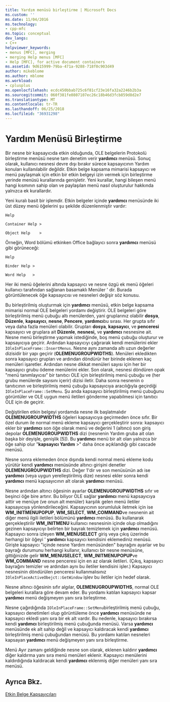 ```yaml
---
title: Yardım menüsü birleştirme | Microsoft Docs
ms.custom: ''
ms.date: 11/04/2016
ms.technology:
- cpp-mfc
ms.topic: conceptual
dev_langs:
- C++
helpviewer_keywords:
- menus [MFC], merging
- merging Help menus [MFC]
- Help [MFC], for active document containers
ms.assetid: 9d615999-79ba-471a-9288-718f0c903d49
author: mikeblome
ms.author: mblome
ms.workload:
- cplusplus
ms.openlocfilehash: ecdc450bbab725c6f81cf23e16fa32a2246b2b3a
ms.sourcegitcommit: 060f381fe0807107ec26c18b46d3fcb859d8d2e7
ms.translationtype: MT
ms.contentlocale: tr-TR
ms.lasthandoff: 06/25/2018
ms.locfileid: "36931298"
---
```

# <a name="help-menu-merging"></a>Yardım Menüsü Birleştirme
Bir nesne bir kapsayıcıda etkin olduğunda, OLE belgelerin Protokolü birleştirme menüsü nesne tam denetim verir **yardımcı** menüsü. Sonuç olarak, kullanıcı nesnesi devre dışı bırakır sürece kapsayıcının Yardım konuları kullanılabilir değildir. Etkin belge kapsama mimarisi kapsayıcı ve menü paylaşmak için etkin bir etkin belgeyi izin vermek için birleştirme yerinde menüsü kurallarında genişletir. Yeni kurallar, hangi bileşen menü hangi kısmının sahip olan ve paylaşılan menü nasıl oluşturulur hakkında yalnızca ek kurallardır.  
  
 Yeni kuralı basit bir işlemdir. Etkin belgeler içinde **yardımcı** menüsünde iki üst düzey menü öğelerini şu şekilde düzenlenmiştir vardır:  
  
 `Help`  
  
 `Container Help >`  
  
 `Object Help    >`  
  
 Örneğin, Word bölümü etkinken Office bağlayıcı sonra **yardımcı** menüsü gibi görüneceği:  
  
 `Help`  
  
 `Binder Help >`  
  
 `Word Help   >`  
  
 Her iki menü öğelerini altında kapsayıcı ve nesne özgü ek menü öğeleri kullanıcı tarafından sağlanan basamaklı Menüler ' dir. Burada görüntülenecek öğe kapsayıcısı ve nesneleri değişir söz konusu.  
  
 Bu birleştirilmiş oluşturmak için **yardımcı** menüsü, etkin belge kapsama mimarisi normal OLE belgeleri yordamı değiştirir. OLE belgeleri göre birleştirilmiş menü çubuğu altı menülerden, yani gruplarınız olabilir **dosya**, **Düzenle**, **kapsayıcı**, **nesne**,  **Pencere**, **yardımcı**bu sırası. Her grupta sıfır veya daha fazla menüleri olabilir. Grupları **dosya**, **kapsayıcı**, ve **penceresi** kapsayıcı ve gruplara ait **Düzenle**, **nesnesi,** ve **yardımcı** nesnesine ait. Nesne menü birleştirme yapmak istediğinde, boş menü çubuğu oluşturur ve kapsayıcıya geçirir. Ardından kapsayıcıyı çağırarak kendi menülerini ekler `IOleInPlaceFrame::InsertMenus`. Nesne aynı zamanda altı uzun değerler dizisidir bir yapı geçirir (**OLEMENUGROUPWIDTHS**). Menüleri ekledikten sonra kapsayıcı grupları ve ardından döndürür her birinde eklenen kaç menüleri işaretler. Ardından nesne dikkat menüleri sayısı için her bir kapsayıcı grubu ödeme menülerini ekler. Son olarak, nesnesi döndüren opak "menü tanımlayıcısı" bir tanıtıcı OLE için birleştirilmiş menü çubuğu ve (her grubu menülerde sayısını içerir) dizisi iletir. Daha sonra nesnenin o tanıtıcının ve birleştirilmiş menü çubuğu kapsayıcıya aracılığıyla geçirdiği `IOleInPlaceFrame::SetMenu`. Şu anda kapsayıcı birleştirilmiş menü çubuğunu görüntüler ve OLE uygun menü iletileri gönderme yapabilmesi için tanıtıcı OLE için de geçirir.  
  
 Değiştirilen etkin belgeyi yordamda nesne ilk başlatmalıdır **OLEMENUGROUPWIDTHS** öğeleri kapsayıcıya geçirmeden önce sıfır. Bir özel durum ile normal menü ekleme kapsayıcı gerçekleştirir sonra: kapsayıcı ekler bir **yardımcı** son öğe olarak menü ve değerini 1 (altıncı) son giriş depolar **OLEMENUGROUPWIDTHS** dizi (nesnenin Yardım gruba ait olan başka bir deyişle, genişlik [5]). Bu **yardımcı** menü bir alt olan yalnızca bir öğe sahip olur "**kapsayıcı Yardım** >" daha önce açıklandığı gibi cascade menüsü.  
  
 Nesne sonra eklemeden önce dışında kendi normal menü ekleme kodu yürütür kendi **yardımcı** menüsünde altıncı girişini denetler **OLEMENUGROUPWIDTHS** dizi. Değer 1'dir ve son menüsünün adı ise **yardımcı** (veya uygun yerelleştirilmiş dize) nesnesi ekler sonra kendi **yardımcı** menü kapsayıcının alt olarak **yardımcı** menüsü.  
  
 Nesne ardından altıncı öğesinin ayarlar **OLEMENUGROUPWIDTHS** sıfır ve beşinci öğe bire artırır. Bu biliyor OLE sağlar **yardımcı** menü kapsayıcıya aittir ve menüye (ve onun alt menüler) karşılık gelen menü iletiler kapsayıcıya yönlendirileceğini. Kapsayıcının sorumluluk iletmek için ise **WM_INITMENUPOPUP**, **WM_SELECT**, **WM_COMMAND**ve nesnenin ait diğer menü ilgili iletileri bölümünü **yardımcı** menüsü. Bu kullanarak gerçekleştirilir **WM_INITMENU** kullanıcı nesnesinin içinde olup olmadığını gezinen kapsayıcıyı belirten bir bayrak temizlemek için **yardımcı** menüsü. Kapsayıcı sonra izleyen **WM_MENUSELECT** giriş veya çıkış üzerinde herhangi bir öğeyi ' **yardımcı** kapsayıcı kendisini eklemediniz menüsü. Girişte kapsayıcı "içinde nesne Yardım menüsünden" bayrağını ayarlar ve bu bayrağı durumunu herhangi kullanır, kullanıcı bir nesne menüsüne, gittiğinizde gelir **WM_MENUSELECT**, **WM_INITMENUPOPUP**ve  **WM_COMMAND** nesne penceresi için en az olarak iletileri. (Çıkış, kapsayıcı bayrağını temizler ve ardından aynı bu iletiler kendisini işler.) Kapsayıcı nesnesinin döndürülen penceresi kullanmalısınız `IOleInPlaceActiveObejct::GetWindow` işlev bu iletiler için hedef olarak.  
  
 Nesne altıncı öğesinin sıfır algılar, **OLEMENUGROUPWIDTHS**, normal OLE belgeleri kurallara göre devam eder. Bu yordamı katılan kapsayıcı kapsar **yardımcı** menü değişmeyen yanı sıra birleştirme.  
  
 Nesne çağırdığında `IOleInPlaceFrame::SetMenu`birleştirilmiş menü çubuğu, kapsayıcı denetimleri olup görüntüleme önce **yardımcı** menüsünde ne kapsayıcı ekledi yanı sıra bir ek alt vardır. Bu nedenle, kapsayıcı bırakırsa kendi **yardımcı** birleştirilmiş menü çubuğunda menüsü. Varsa **yardımcı** menüsünde ek alt sahip değil ve kapsayıcı kaldıracak kendi **yardımcı** birleştirilmiş menü çubuğundan menüsü. Bu yordamı katılan nesneleri kapsayan **yardımcı** menü değişmeyen yanı sıra birleştirme.  
  
 Menü Ayır zamanı geldiğinde nesne son olarak, eklenen kaldırır **yardımcı** diğer kaldırma yanı sıra menü menüleri eklenir. Kapsayıcı menülerini kaldırdığında kaldıracak kendi **yardımcı** eklenmiş diğer menüleri yanı sıra menüsü.  
  
## <a name="see-also"></a>Ayrıca Bkz.  
 [Etkin Belge Kapsayıcıları](../mfc/active-document-containers.md)

